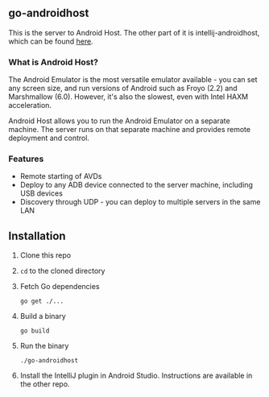 ## go-androidhost
This is the server to Android Host. The other part of it is intellij-androidhost, which can be found [here]().

### What is Android Host?
The Android Emulator is the most versatile emulator available - you can set any screen size, and run versions of Android such as Froyo (2.2) and Marshmallow (6.0). However, it's also the slowest, even with Intel HAXM acceleration.

Android Host allows you to run the Android Emulator on a separate machine. The server runs on that separate machine and provides remote deployment and control.

### Features
- Remote starting of AVDs
- Deploy to any ADB device connected to the server machine, including USB devices
- Discovery through UDP - you can deploy to multiple servers in the same LAN

## Installation
1. Clone this repo
2. `cd` to the cloned directory
3. Fetch Go dependencies

    ```shell
    go get ./...
    ```
4. Build a binary

    ```shell
    go build
    ```
5. Run the binary

    ```shell
    ./go-androidhost
    ```
6. Install the IntelliJ plugin in Android Studio. Instructions are available in the other repo.

